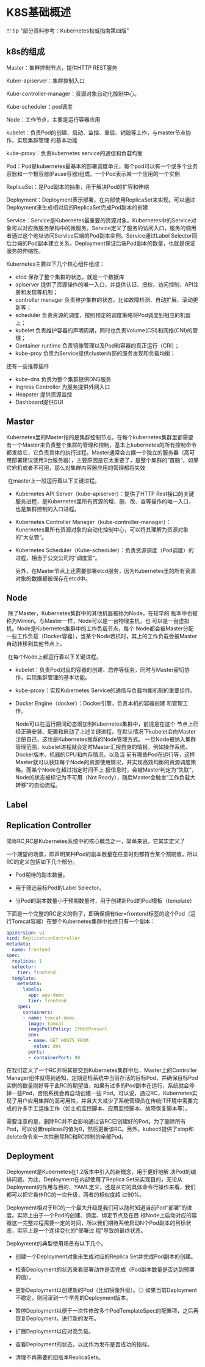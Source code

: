 # K8S基础概述

!!! tip "部分资料参考：Kubernetes权威指南第四版"



## k8s的组成

Master：集群控制节点，提供HTTP REST服务

Kuber-apiserver：集群控制入口

Kube-controller-manager：资源对象自动化控制中心。

Kube-scheduler：pod调度

Node：工作节点，主要是运行容器应用

kubelet：负责Pod的创建、启动、监控、重启、销毁等工作，与master节点协作，实现集群管理	的基本功能

kube-proxy：负责kubernetes service的通信和负载均衡

Pod：Pod是kubernetes最基本的部署调度单元，每个pod可以有一个或多个业务容器和一个根容器(Pause容器)组成。一个Pod表示某一个应用的一个实例

ReplicaSet：是Pod副本的抽象，用于解决Pod的扩容和伸缩

Deployment：Deployment表示部署，在内部使用ReplicaSet来实现。可以通过Deployment来生成相对应的ReplicaSet完成Pod副本的创建

Service：Service是Kubernetes最重要的资源对象。Kubernetes中的Service对象可以对应微服务架构中的微服务。Service定义了服务的访问入口，服务的调用者通过这个地址访问Service后端的Pod副本实例。Service通过Label Selector同后台端的Pod副本建立关系，Deployment保证后端Pod副本的数量，也就是保证服务的伸缩性。

Kubernetes主要以下几个核心组件组成：

- etcd  保存了整个集群的状态，就是一个数据库
- apiserver  提供了资源操作的唯一入口，并提供认证、授权、访问控制、API注册和发现等机制；
- controller manager 负责维护集群的状态，比如故障检测、自动扩展、滚动更新等；
- scheduler 负责资源的调度，按照预定的调度策略将Pod调度到相应的机器上；
- kubelet 负责维护容器的声明周期，同时也负责Volume(CSI)和网络(CNI)的管理；
- Container runtime 负责镜像管理以及Pod和容器的真正运行（CRI）；
- kube-proy 负责为Service提供cluster内部的服务发现和负载均衡；

 还有一些推荐插件

- kube-dns 负责为整个集群提供DNS服务
- Ingress Controller 为服务提供外网入口
- Heapster 提供资源监控
- Dashboard提供GUI



## Master

​	Kubernetes里的Master指的是集群控制节点，在每个kubernetes集群里都需要有一个Master来负责整个集群的管理和控制，基本上kubernetes的所有控制命令都发给它，它负责具体的执行过程。Master通常会占据一个独立的服务器（高可用部署建议使用3台服务器），主要原因是它太重要了，是整个集群的”首脑“，如果它宕机或者不可用，那么对集群内容器应用的管理都将失效

​	在master上一般运行着以下关键进程。

- Kubernetes API Server（kube-apiserver）：提供了HTTP Rest接口的关键服务进程，是Kubernetes里所有资源的增、删、改、查等操作的唯一入口，也是集群控制的入口进程。

- Kubernetes Controller Manager（kube-controller-manager）：Kunernetes里所有资源对象的自动化控制中心，可以将其理解为资源对象的”大总管“。

- Kubernetes Scheduler（Kube-scheduler）：负责资源调度（Pod调度）的进程，相当于公交公司的”调度室“。

  另外，在Master节点上还需要部署etcd服务，因为Kubernetes里的所有资源对象的数据都被保存在etcd中。



## Node

​	除了Master，Kubernetes集群中的其他机器被称为Node，在较早的 版本中也被称为Minion。与Master一样，Node可以是一台物理主机，也 可以是一台虚拟机。Node是Kubernetes集群中的工作负载节点，每个 Node都会被Master分配一些工作负载（Docker容器），当某个Node宕机时，其上的工作负载会被Master自动转移到其他节点上。

​	在每个Node上都运行着以下关键进程。 

- kubelet：负责Pod对应的容器的创建、启停等任务，同时与Master密切协作，实现集群管理的基本功能。 

-  kube-proxy：实现Kubernetes Service的通信与负载均衡机制的重要组件。 

- Docker Engine（docker）：Docker引擎，负责本机的容器创建 和管理工作。 

  Node可以在运行期间动态增加到Kubernetes集群中，前提是在这个 节点上已经正确安装、配置和启动了上述关键进程，在默认情况下kubelet会向Master注册自己，这也是Kubernetes推荐的Node管理方式。 一旦Node被纳入集群管理范围，kubelet进程就会定时Master汇报自身的情报，例如操作系统、Docker版本、机器的CPU和内存情况，以及当 前有哪些Pod在运行等，这样Master就可以获知每个Node的资源使用情况，并实现高效均衡的资源调度策略。而某个Node在超过指定时间不上 报信息时，会被Master判定为“失联”，Node的状态被标记为不可用（Not Ready），随后Master会触发“工作负载大转移”的自动流程。 

  

## Label





## Replication Controller

简称RC,RC是Kubernetes系统中的核心概念之一，简单来说，它其实定义了 

一个期望的场景，即声明某种Pod的副本数量在任意时刻都符合某个预期值，所以RC的定义包括如下几个部分。 

- Pod期待的副本数量。 

- 用于筛选目标Pod的Label Selector。 

- 当Pod的副本数量小于预期数量时，用于创建新Pod的Pod模板（template）

下面是一个完整的RC定义的例子，即确保拥有tier=frontend标签的这个Pod（运行Tomcat容器）在整个Kubernetes集群中始终只有一个副本：

```yaml
apiVersion: v1
kind: ReplicationController
metadata:
  name: frontend
spec:
  replicas: 1
  selector:
    tier: frontend
  template:
    metadata:
      labels:
        app: app-demo
        tier: frontend
    spec:
      containers:
      - name: tomcat-demo
        image: tomcat
        imagePullPolicy: IfNotPresent
        env:
        - name: GET_HOSTS_FROM
          value: dns
        ports:
        - containerPort: 80
```

在我们定义了一个RC并将其提交到Kubernetes集群中后，Master上的Controller Manager组件就得到通知，定期巡检系统中当前存活的目标Pod，并确保目标Pod实例的数量刚好等于此RC的期望值，如果有过多的Pod副本在运行，系统就会停掉一些Pod，否则系统会再自动创建一些 Pod。可以说，通过RC，Kubernetes实现了用户应用集群的高可用性，并且大大减少了系统管理员在传统IT环境中需要完成的许多手工运维工作（如主机监控脚本、应用监控脚本、故障恢复脚本等）。

需要注意的是，删除RC并不会影响通过该RC已创建好的Pod。为了删除所有Pod，可以设置replicas的值为0，然后更新该RC。另外，kubectl提供了stop和delete命令来一次性删除RC和RC控制的全部Pod。



## Deployment

Deployment是Kubernetes在1.2版本中引入的新概念，用于更好地解 决Pod的编排问题。为此，Deployment在内部使用了Replica Set来实现目的，无论从Deployment的作用与目的、YAML定义，还是从它的具体命令行操作来看，我们都可以把它看作RC的一次升级，两者的相似度超 过90%。

Deployment相对于RC的一个最大升级是我们可以随时知道当前Pod“部署”的进度。实际上由于一个Pod的创建、调度、绑定节点及在目 标Node上启动对应的容器这一完整过程需要一定的时间，所以我们期待系统启动N个Pod副本的目标状态，实际上是一个连续变化的“部署过 程”导致的最终状态。 

Deployment的典型使用场景有以下几个。 

- 创建一个Deployment对象来生成对应的Replica Set并完成Pod副本的创建。 

- 检查Deployment的状态来看部署动作是否完成（Pod副本数量是否达到预期的值）。 

- 更新Deployment以创建新的Pod（比如镜像升级）。◎ 如果当前Deployment不稳定，则回滚到一个早先的Deployment版本。

- 暂停Deployment以便于一次性修改多个PodTemplateSpec的配置项，之后再恢复Deployment，进行新的发布。 

- 扩展Deployment以应对高负载。 

- 查看Deployment的状态，以此作为发布是否成功的指标。 

- 清理不再需要的旧版本ReplicaSets。 